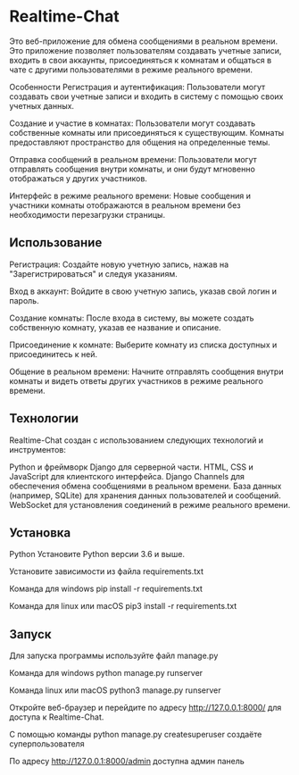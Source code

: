 # Realtime-Chat  
Это веб-приложение для обмена сообщениями в реальном времени. Это приложение позволяет пользователям создавать учетные записи, входить в свои аккаунты, присоединяться к комнатам и общаться в чате с другими пользователями в режиме реального времени.

Особенности
Регистрация и аутентификация: Пользователи могут создавать свои учетные записи и входить в систему с помощью своих учетных данных.

Создание и участие в комнатах: Пользователи могут создавать собственные комнаты или присоединяться к существующим. Комнаты предоставляют пространство для общения на определенные темы.

Отправка сообщений в реальном времени: Пользователи могут отправлять сообщения внутри комнаты, и они будут мгновенно отображаться у других участников.

Интерфейс в режиме реального времени: Новые сообщения и участники комнаты отображаются в реальном времени без необходимости перезагрузки страницы.

## Использование
Регистрация: Создайте новую учетную запись, нажав на "Зарегистрироваться" и следуя указаниям.

Вход в аккаунт: Войдите в свою учетную запись, указав свой логин и пароль.

Создание комнаты: После входа в систему, вы можете создать собственную комнату, указав ее название и описание.

Присоединение к комнате: Выберите комнату из списка доступных и присоединитесь к ней.

Общение в реальном времени: Начните отправлять сообщения внутри комнаты и видеть ответы других участников в режиме реального времени.

## Технологии
Realtime-Chat создан с использованием следующих технологий и инструментов:

Python и фреймворк Django для серверной части.
HTML, CSS и JavaScript для клиентского интерфейса.
Django Channels для обеспечения обмена сообщениями в реальном времени.
База данных (например, SQLite) для хранения данных пользователей и сообщений.
WebSocket для установления соединений в режиме реального времени.

## Установка
Python
Установите Python версии 3.6 и выше.

Установите зависимости из файла requirements.txt

Команда для windows pip install -r requirements.txt

Команда для linux или macOS pip3 install -r requirements.txt

## Запуск
Для запуска программы используйте файл manage.py

Команда для windows python manage.py runserver

Команда linux или macOS python3 manage.py runserver

Откройте веб-браузер и перейдите по адресу http://127.0.0.1:8000/ для доступа к Realtime-Chat.

С помощью команды python manage.py createsuperuser создаёте суперпользователя

По адресу http://127.0.0.1:8000/admin доступна админ панель
